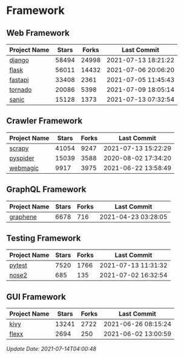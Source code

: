 # Framework

## Web Framework
| Project Name | Stars | Forks | Last Commit |
| ------------ | ----- | ----- | ----------- |
| [django](https://github.com/django/django) | 58494 | 24998 | 2021-07-13 18:21:22 |
| [flask](https://github.com/pallets/flask) | 56011 | 14432 | 2021-07-06 20:06:20 |
| [fastapi](https://github.com/tiangolo/fastapi) | 33408 | 2361 | 2021-07-05 11:45:43 |
| [tornado](https://github.com/tornadoweb/tornado) | 20086 | 5398 | 2021-07-09 18:05:14 |
| [sanic](https://github.com/sanic-org/sanic) | 15128 | 1373 | 2021-07-13 07:32:54 |

## Crawler Framework
| Project Name | Stars | Forks | Last Commit |
| ------------ | ----- | ----- | ----------- |
| [scrapy](https://github.com/scrapy/scrapy) | 41054 | 9247 | 2021-07-13 15:22:29 |
| [pyspider](https://github.com/binux/pyspider) | 15039 | 3588 | 2020-08-02 17:34:20 |
| [webmagic](https://github.com/code4craft/webmagic) | 9917 | 3975 | 2021-06-22 13:58:49 |

## GraphQL Framework
| Project Name | Stars | Forks | Last Commit |
| ------------ | ----- | ----- | ----------- |
| [graphene](https://github.com/graphql-python/graphene) | 6678 | 716 | 2021-04-23 03:28:05 |

## Testing Framework
| Project Name | Stars | Forks | Last Commit |
| ------------ | ----- | ----- | ----------- |
| [pytest](https://github.com/pytest-dev/pytest) | 7520 | 1766 | 2021-07-13 11:31:32 |
| [nose2](https://github.com/nose-devs/nose2) | 685 | 135 | 2021-07-02 16:32:54 |

## GUI Framework
| Project Name | Stars | Forks | Last Commit |
| ------------ | ----- | ----- | ----------- |
| [kivy](https://github.com/kivy/kivy) | 13241 | 2722 | 2021-06-26 08:15:24 |
| [flexx](https://github.com/flexxui/flexx) | 2694 | 250 | 2021-06-02 13:00:59 |

*Update Date: 2021-07-14T04:00:48*
